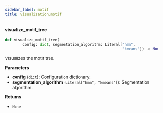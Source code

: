 ```yaml
---
sidebar_label: motif
title: visualization.motif
---
```


#### visualize\_motif\_tree

```python
def visualize_motif_tree(
        config: dict, segmentation_algorithm: Literal["hmm",
                                                      "kmeans"]) -> None
```

Visualizes the motif tree.

**Parameters**

* **config** (`dict`): Configuration dictionary.
* **segmentation_algorithm** (`Literal["hmm", "kmeans"]`): Segmentation algorithm.

**Returns**

* `None`

